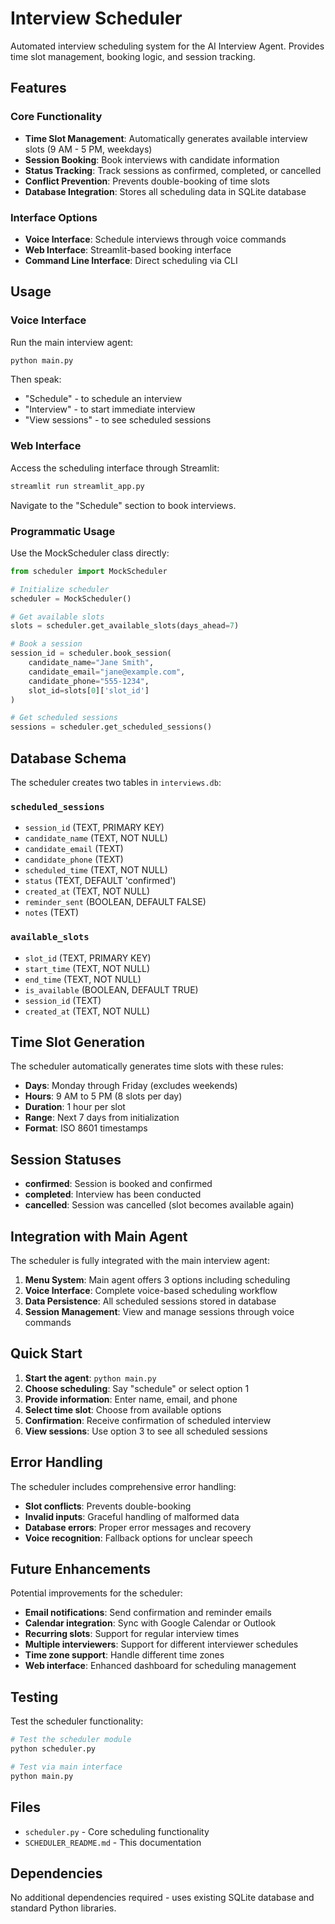 # Interview Scheduler

Automated interview scheduling system for the AI Interview Agent. Provides time slot management, booking logic, and session tracking.

## Features

### Core Functionality
- **Time Slot Management**: Automatically generates available interview slots (9 AM - 5 PM, weekdays)
- **Session Booking**: Book interviews with candidate information
- **Status Tracking**: Track sessions as confirmed, completed, or cancelled
- **Conflict Prevention**: Prevents double-booking of time slots
- **Database Integration**: Stores all scheduling data in SQLite database

### Interface Options
- **Voice Interface**: Schedule interviews through voice commands
- **Web Interface**: Streamlit-based booking interface
- **Command Line Interface**: Direct scheduling via CLI

## Usage

### Voice Interface
Run the main interview agent:

```bash
python main.py
```

Then speak:
- "Schedule" - to schedule an interview
- "Interview" - to start immediate interview  
- "View sessions" - to see scheduled sessions

### Web Interface
Access the scheduling interface through Streamlit:

```bash
streamlit run streamlit_app.py
```

Navigate to the "Schedule" section to book interviews.

### Programmatic Usage
Use the MockScheduler class directly:

```python
from scheduler import MockScheduler

# Initialize scheduler
scheduler = MockScheduler()

# Get available slots
slots = scheduler.get_available_slots(days_ahead=7)

# Book a session
session_id = scheduler.book_session(
    candidate_name="Jane Smith",
    candidate_email="jane@example.com",
    candidate_phone="555-1234",
    slot_id=slots[0]['slot_id']
)

# Get scheduled sessions
sessions = scheduler.get_scheduled_sessions()
```

## Database Schema

The scheduler creates two tables in `interviews.db`:

### `scheduled_sessions`
- `session_id` (TEXT, PRIMARY KEY)
- `candidate_name` (TEXT, NOT NULL)
- `candidate_email` (TEXT)
- `candidate_phone` (TEXT)
- `scheduled_time` (TEXT, NOT NULL)
- `status` (TEXT, DEFAULT 'confirmed')
- `created_at` (TEXT, NOT NULL)
- `reminder_sent` (BOOLEAN, DEFAULT FALSE)
- `notes` (TEXT)

### `available_slots`
- `slot_id` (TEXT, PRIMARY KEY)
- `start_time` (TEXT, NOT NULL)
- `end_time` (TEXT, NOT NULL)
- `is_available` (BOOLEAN, DEFAULT TRUE)
- `session_id` (TEXT)
- `created_at` (TEXT, NOT NULL)

## Time Slot Generation

The scheduler automatically generates time slots with these rules:
- **Days**: Monday through Friday (excludes weekends)
- **Hours**: 9 AM to 5 PM (8 slots per day)
- **Duration**: 1 hour per slot
- **Range**: Next 7 days from initialization
- **Format**: ISO 8601 timestamps

## Session Statuses

- **confirmed**: Session is booked and confirmed
- **completed**: Interview has been conducted
- **cancelled**: Session was cancelled (slot becomes available again)

## Integration with Main Agent

The scheduler is fully integrated with the main interview agent:

1. **Menu System**: Main agent offers 3 options including scheduling
2. **Voice Interface**: Complete voice-based scheduling workflow
3. **Data Persistence**: All scheduled sessions stored in database
4. **Session Management**: View and manage sessions through voice commands

## Quick Start

1. **Start the agent**: `python main.py`
2. **Choose scheduling**: Say "schedule" or select option 1
3. **Provide information**: Enter name, email, and phone
4. **Select time slot**: Choose from available options
5. **Confirmation**: Receive confirmation of scheduled interview
6. **View sessions**: Use option 3 to see all scheduled sessions

## Error Handling

The scheduler includes comprehensive error handling:
- **Slot conflicts**: Prevents double-booking
- **Invalid inputs**: Graceful handling of malformed data
- **Database errors**: Proper error messages and recovery
- **Voice recognition**: Fallback options for unclear speech

## Future Enhancements

Potential improvements for the scheduler:
- **Email notifications**: Send confirmation and reminder emails
- **Calendar integration**: Sync with Google Calendar or Outlook
- **Recurring slots**: Support for regular interview times
- **Multiple interviewers**: Support for different interviewer schedules
- **Time zone support**: Handle different time zones
- **Web interface**: Enhanced dashboard for scheduling management

## Testing

Test the scheduler functionality:

```bash
# Test the scheduler module
python scheduler.py

# Test via main interface
python main.py
```

## Files

- `scheduler.py` - Core scheduling functionality
- `SCHEDULER_README.md` - This documentation

## Dependencies

No additional dependencies required - uses existing SQLite database and standard Python libraries.

